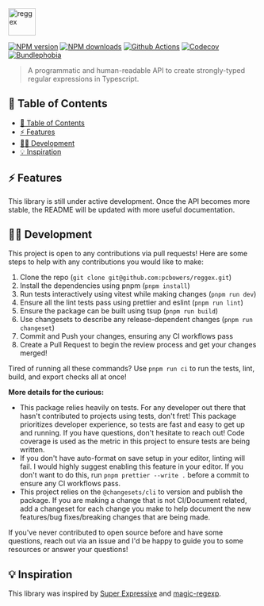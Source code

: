<img src="https://user-images.githubusercontent.com/41601975/221385568-db7e3649-a1f1-4df7-9bf8-5eb30182653e.svg" height="55px" alt="reggex" />

[![NPM version][npm-version-src]][npm-version-href]
[![NPM downloads][npm-downloads-src]][npm-downloads-href]
[![Github Actions][github-actions-src]][github-actions-href]
[![Codecov][codecov-src]][codecov-href]
[![Bundlephobia][bundlephobia-src]][bundlephobia-href]

> A programmatic and human-readable API to create strongly-typed regular expressions in Typescript.

## 📖 Table of Contents

- [📖 Table of Contents](#-table-of-contents)
- [⚡ Features](#-features)
- [🧑‍💻 Development](#-development)
- [💡 Inspiration](#-inspiration)

## ⚡ Features

This library is still under active development. Once the API becomes more stable, the README will be updated with more useful documentation.

## 🧑‍💻 Development

This project is open to any contributions via pull requests! Here are some steps to help with any contributions you would like to make:

1. Clone the repo (`git clone git@github.com:pcbowers/reggex.git`)
2. Install the dependencies using pnpm (`pnpm install`)
3. Run tests interactively using vitest while making changes (`pnpm run dev`)
4. Ensure all the lint tests pass using prettier and eslint (`pnpm run lint`)
5. Ensure the package can be built using tsup (`pnpm run build`)
6. Use changesets to describe any release-dependent changes (`pnpm run changeset`)
7. Commit and Push your changes, ensuring any CI workflows pass
8. Create a Pull Request to begin the review process and get your changes merged!

Tired of running all these commands? Use `pnpm run ci` to run the tests, lint, build, and export checks all at once!

**More details for the curious:**

- This package relies heavily on tests. For any developer out there that hasn't contributed to projects using tests, don't fret! This package prioritizes developer experience, so tests are fast and easy to get up and running. If you have questions, don't hesitate to reach out! Code coverage is used as the metric in this project to ensure tests are being written.
- If you don't have auto-format on save setup in your editor, linting will fail. I would highly suggest enabling this feature in your editor. If you don't want to do this, run `pnpm prettier --write .` before a commit to ensure any CI workflows pass.
- This project relies on the `@changesets/cli` to version and publish the package. If you are making a change that is not CI/Document related, add a changeset for each change you make to help document the new features/bug fixes/breaking changes that are being made.

If you've never contributed to open source before and have some questions, reach out via an issue and I'd be happy to guide you to some resources or answer your questions!

## 💡 Inspiration

This library was inspired by [Super Expressive](https://github.com/francisrstokes/super-expressive) and [magic-regexp](https://github.com/danielroe/magic-regexp).

[npm-version-src]: https://img.shields.io/npm/v/reggex
[npm-version-href]: https://npmjs.com/package/reggex
[npm-downloads-src]: https://img.shields.io/npm/dm/reggex
[npm-downloads-href]: https://npmjs.com/package/reggex
[github-actions-src]: https://img.shields.io/github/actions/workflow/status/pcbowers/reggex/ci.yml?branch=main
[github-actions-href]: https://github.com/pcbowers/reggex/actions
[codecov-src]: https://img.shields.io/codecov/c/github/pcbowers/reggex?token=JG2DBS606N
[codecov-href]: https://codecov.io/gh/pcbowers/reggex
[bundlephobia-src]: https://img.shields.io/bundlephobia/minzip/reggex
[bundlephobia-href]: https://bundlephobia.com/package/reggex
